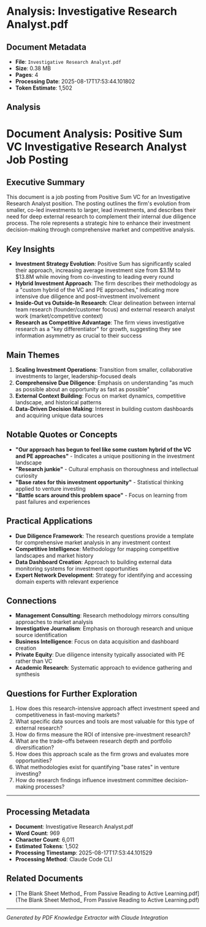 # Analysis: Investigative Research Analyst.pdf

## Document Metadata
- **File**: `Investigative Research Analyst.pdf`
- **Size**: 0.38 MB
- **Pages**: 4
- **Processing Date**: 2025-08-17T17:53:44.101802
- **Token Estimate**: 1,502

## Analysis

# Document Analysis: Positive Sum VC Investigative Research Analyst Job Posting

## Executive Summary

This document is a job posting from Positive Sum VC for an Investigative Research Analyst position. The posting outlines the firm's evolution from smaller, co-led investments to larger, lead investments, and describes their need for deep external research to complement their internal due diligence process. The role represents a strategic hire to enhance their investment decision-making through comprehensive market and competitive analysis.

## Key Insights

- **Investment Strategy Evolution**: Positive Sum has significantly scaled their approach, increasing average investment size from $3.1M to $13.8M while moving from co-investing to leading every round
- **Hybrid Investment Approach**: The firm describes their methodology as a "custom hybrid of the VC and PE approaches," indicating more intensive due diligence and post-investment involvement
- **Inside-Out vs Outside-In Research**: Clear delineation between internal team research (founder/customer focus) and external research analyst work (market/competitive context)
- **Research as Competitive Advantage**: The firm views investigative research as a "key differentiator" for growth, suggesting they see information asymmetry as crucial to their success

## Main Themes

1. **Scaling Investment Operations**: Transition from smaller, collaborative investments to larger, leadership-focused deals
2. **Comprehensive Due Diligence**: Emphasis on understanding "as much as possible about an opportunity as fast as possible"
3. **External Context Building**: Focus on market dynamics, competitive landscape, and historical patterns
4. **Data-Driven Decision Making**: Interest in building custom dashboards and acquiring unique data sources

## Notable Quotes or Concepts

- **"Our approach has begun to feel like some custom hybrid of the VC and PE approaches"** - Indicates a unique positioning in the investment landscape
- **"Research junkie"** - Cultural emphasis on thoroughness and intellectual curiosity
- **"Base rates for this investment opportunity"** - Statistical thinking applied to venture investing
- **"Battle scars around this problem space"** - Focus on learning from past failures and experiences

## Practical Applications

- **Due Diligence Framework**: The research questions provide a template for comprehensive market analysis in any investment context
- **Competitive Intelligence**: Methodology for mapping competitive landscapes and market history
- **Data Dashboard Creation**: Approach to building external data monitoring systems for investment opportunities
- **Expert Network Development**: Strategy for identifying and accessing domain experts with relevant experience

## Connections

- **Management Consulting**: Research methodology mirrors consulting approaches to market analysis
- **Investigative Journalism**: Emphasis on thorough research and unique source identification
- **Business Intelligence**: Focus on data acquisition and dashboard creation
- **Private Equity**: Due diligence intensity typically associated with PE rather than VC
- **Academic Research**: Systematic approach to evidence gathering and synthesis

## Questions for Further Exploration

1. How does this research-intensive approach affect investment speed and competitiveness in fast-moving markets?
2. What specific data sources and tools are most valuable for this type of external research?
3. How do firms measure the ROI of intensive pre-investment research?
4. What are the trade-offs between research depth and portfolio diversification?
5. How does this approach scale as the firm grows and evaluates more opportunities?
6. What methodologies exist for quantifying "base rates" in venture investing?
7. How do research findings influence investment committee decision-making processes?

---

## Processing Metadata
- **Document**: Investigative Research Analyst.pdf
- **Word Count**: 969
- **Character Count**: 6,011
- **Estimated Tokens**: 1,502
- **Processing Timestamp**: 2025-08-17T17:53:44.101529
- **Processing Method**: Claude Code CLI

## Related Documents

- [The Blank Sheet Method_ From Passive Reading to Active Learning.pdf](The Blank Sheet Method_ From Passive Reading to Active Learning.pdf)

---
*Generated by PDF Knowledge Extractor with Claude Integration*